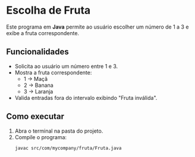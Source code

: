 # Escolha de Fruta 

Este programa em **Java** permite ao usuário escolher um número de 1 a 3 e exibe a fruta correspondente.

## Funcionalidades
- Solicita ao usuário um número entre 1 e 3.
- Mostra a fruta correspondente:
  - 1 → Maçã
  - 2 → Banana
  - 3 → Laranja
- Valida entradas fora do intervalo exibindo "Fruta inválida".

## Como executar
1. Abra o terminal na pasta do projeto.
2. Compile o programa:
   ```bash
   javac src/com/mycompany/fruta/Fruta.java
